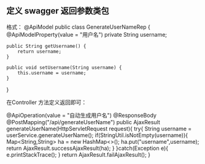 ## 定义 swagger 返回参数类包

格式：
@ApiModel
public class GenerateUserNameRep {
    @ApiModelProperty(value = "用户名")
    private String username;

    public String getUsername() {
        return username;
    }

    public void setUsername(String username) {
        this.username = username;
    }
}

在Controller 方法定义返回即可：

@ApiOperation(value = "自动生成用户名")
@ResponseBody
@PostMapping("/api/generateUserName")
public AjaxResult<GenerateUserNameRep> generateUserName(HttpServletRequest request){
	try{
		String username = userService.generateUserName();
		if(StringUtil.isNotEmpty(username)){
			Map<String,String> ha = new HashMap<>();
			ha.put("username",username);
			return AjaxResult.successAjaxResult(ha);
		}
	}catch(Exception e){
		e.printStackTrace();
	}
	return AjaxResult.failAjaxResult();
}